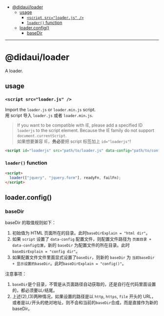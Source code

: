 - [@didaui/loader](#didauiloader)
  - [usage](#usage)
    - [`<script src="loader.js" />`](#script-srcloaderjs-)
    - [`loader()` function](#loader-function)
  - [loader.config()](#loaderconfig)
    - [baseDir](#basedir)

-----------------

# @didaui/loader

A loader.

## usage

### `<script src="loader.js" />`

Import the `loader.js` or `loader.min.js` script.  
用 script 导入 `loader.js` 或者 `loader.min.js`.

> If you want to be compatible with IE, please add a specified ID `loaderjs` to the script element. Because the IE family do not support `document.currentScript`.  
> 如果想要兼容 IE，**务必**要把 script 标签加上 `id="loaderjs"`!

```html
<script id="loaderjs" src="path/to/loader.js" data-config="path/to/config.js" />
```

### `loader()` function

```html
<script>
  loader(["jquery", "jquery.form"], readyFn, failFn);
</script>
```

## loader.config()

### baseDir

baseDir 的取值规则如下：

1. 初始值为 HTML 页面所在的目录。此时`baseDirExplain = "html dir"`。
2. 如果 `script` 设置了 `data-config` 配置文件，则配置文件路径为 `页面目录 + data-config位置`，新的 `baseDir` 为配置文件的所在目录。此时`baseDirExplain = "config dir"`。
3. 如果配置文件文件里面显式设置了`baseDir`，则新的 `baseDir` 为 `当前baseDir + 显示设置的baseDir`。此时`baseDirExplain = "config()"`。

注意事项：

1. `baseDir`是个目录，不管是从页面路径自动获取的，还是自行在代码里面设置的，都必须要以`/`结尾。
2. 上述(2),(3)两种情况，如果设置的路径是以 `http`, `https`, `file` 开头的 URL，或者是以`/`开头的绝对地址，则不会和当前的`baseDir`合成，而是直接作为新的 baseDir。
